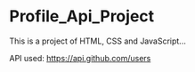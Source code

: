 # Profile_Api_Project

This is a project of HTML, CSS and JavaScript...

API used: https://api.github.com/users
